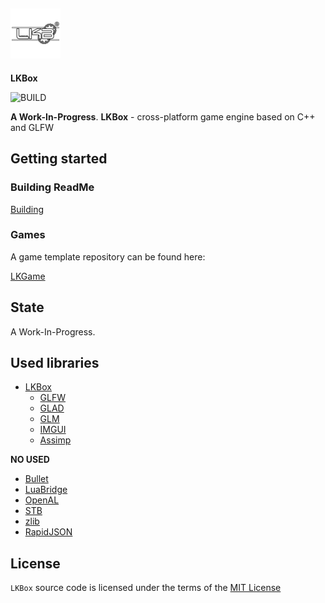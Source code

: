 ##  ![LakoMoor Dev](docs/logo.png) 
**LKBox**

![BUILD](https://img.shields.io/appveyor/build/LAKOMOOR/LKBOX?logo=CMAKE&style=plastic)

**A Work-In-Progress**. **LKBox** - cross-platform game engine based on C++ and GLFW 

## Getting started
### Building ReadMe
[Building](docs/README.MD)

### Games
A game template repository can be found here:

[LKGame](https://github.com/LakoMoorDev/LKGame)

## State
A Work-In-Progress.

## Used libraries
* [LKBox](https://github.com/lakomoor/lkbox)
  * [GLFW]()
  * [GLAD]()
  * [GLM]()
  * [IMGUI]()
  * [Assimp]()

**NO USED**
* [Bullet]()
* [LuaBridge]()
* [OpenAL]()
* [STB]()
* [zlib]()
* [RapidJSON]()

## License

`LKBox` source code is licensed under the terms of the [MIT License](https://github.com/lakomoordev/LKBox/blob/master/LICENSE)
